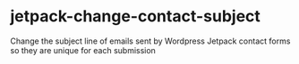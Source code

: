 jetpack-change-contact-subject
==============================

Change the subject line of emails sent by Wordpress Jetpack contact forms so they are unique for each submission

